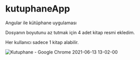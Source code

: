 # kutuphaneApp
Angular ile kütüphane uygulaması

Dosyanın boyutunu az tutmak için 4 adet kitap resmi ekledim.

Her kullanıcı sadece 1 kitap alabilir.

![Kutuphane - Google Chrome 2021-06-13 13-02-00](https://user-images.githubusercontent.com/64704062/121803369-e31dec00-cc49-11eb-9dee-9ff89c7d5841.gif)


